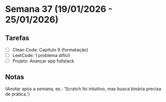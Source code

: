 # Semana 37 (19/01/2026 - 25/01/2026)

## Tarefas
- [ ] Clean Code: Capítulo 9 (formatação)
- [ ] LeetCode: 1 problema difícil
- [ ] Projeto: Avançar app fullstack

## Notas
(Anotar após a semana, ex.: 'Scratch foi intuitivo, mas busca binária precisa de prática.')